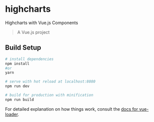 # highcharts
Highcharts with Vue.js Components

> A Vue.js project

## Build Setup

``` bash
# install dependencies
npm install
#or
yarn

# serve with hot reload at localhost:8080
npm run dev

# build for production with minification
npm run build
```

For detailed explanation on how things work, consult the [docs for vue-loader](http://vuejs.github.io/vue-loader).
